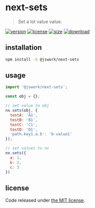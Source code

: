 # next-sets
> Set a lot value value.

[![version][version-image]][version-url]
[![license][license-image]][license-url]
[![size][size-image]][size-url]
[![download][download-image]][download-url]

## installation
```bash
npm install -S @jswork/next-sets
```

## usage
```js
import '@jswork/next-sets';

const obj = {};

// set value to obj
nx.sets(obj, {
  testA: 'A1',
  testB: 'B1',
  testC: 'C1',
  testD: 'D1',
  'path.key1.a.b': 'b-value1'
});

// set values to nx
nx.sets({
  a: 1,
  b: 2,
  c: 3
})
```

## license
Code released under [the MIT license](https://github.com/afeiship/next-sets/blob/master/LICENSE.txt).

[version-image]: https://img.shields.io/npm/v/@jswork/next-sets
[version-url]: https://npmjs.org/package/@jswork/next-sets

[license-image]: https://img.shields.io/npm/l/@jswork/next-sets
[license-url]: https://github.com/afeiship/next-sets/blob/master/LICENSE.txt

[size-image]: https://img.shields.io/bundlephobia/minzip/@jswork/next-sets
[size-url]: https://github.com/afeiship/next-sets/blob/master/dist/next-sets.min.js

[download-image]: https://img.shields.io/npm/dm/@jswork/next-sets
[download-url]: https://www.npmjs.com/package/@jswork/next-sets
